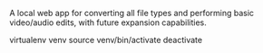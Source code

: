 A local web app for converting all file types and performing basic video/audio edits, with future expansion capabilities.




virtualenv venv
source venv/bin/activate
deactivate